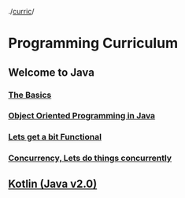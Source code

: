 ./[curric](/curric)/
# Programming Curriculum
## Welcome to Java
### [The Basics](./basics)
### [Object Oriented Programming in Java](./oop)
### [Lets get a bit Functional](./func)
### [Concurrency, Lets do things concurrently](./conc)

## [Kotlin (Java v2.0)](./kotlin)